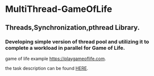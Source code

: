 # MultiThread-GameOfLife
## Threads,Synchronization,pthread Library.
### Developing simple version of thread pool and utilizing it to complete a workload in parallel for Game of Life.
game of life example https://playgameoflife.com.

the task description can be found [HERE](https://github.com/abir006/MultiThread-GameOfLife/blob/7207e170148d3830c0ed9a6edafdb8476553c081/The%20Task.pdf).
